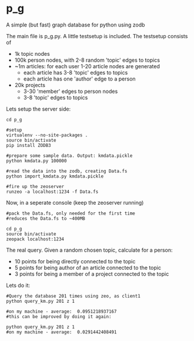 p_g
===

A simple (but fast) graph database for python using zodb

The main file is p_g.py. A little testsetup is included. The testsetup consists of
- 1k topic nodes
- 100k person nodes, with 2-8 random 'topic' edges to topics
- ~1m articles: for each user 1-20 article nodes are generated
  - each article has 3-8 'topic' edges to topics
  - each article has one 'author' edge to a person
- 20k projects
  - 3-30 'member' edges to person nodes
  - 3-8 'topic' edges to topics

Lets setup the server side:

    cd p_g

    #setup
    virtualenv --no-site-packages .
    source bin/activate
    pip install ZODB3

    #prepare some sample data. Output: kmdata.pickle
    python kmdata.py 100000

    #read the data into the zodb, creating Data.fs
    python import_kmdata.py kmdata.pickle

    #fire up the zeoserver
    runzeo -a localhost:1234 -f Data.fs

Now, in a seperate console (keep the zeoserver running)

    #pack the Data.fs, only needed for the first time
    #reduces the Data.fs to ~400MB

    cd p_g
    source bin/activate
    zeopack localhost:1234


The real query. Given a random chosen topic, calculate for a person:

- 10 points for being directly connected to the topic
-  5 points for being author of an article connected to the topic
-  3 points for being a member of a project connected to the topic

Lets do it:

    #Query the database 201 times using zeo, as client1
    python query_km.py 201 z 1
    
    #on my machine - average:  0.0951218937167
    #this can be improved by doing it again:

    python query_km.py 201 z 1
    #on my machine - average:  0.0291442408491
    

